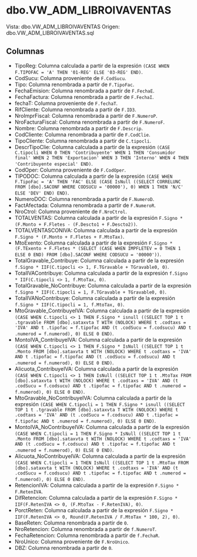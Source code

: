 # dbo.VW_ADM_LIBROIVAVENTAS

Vista: dbo.VW_ADM_LIBROIVAVENTAS
Origen: dbo.VW_ADM_LIBROIVAVENTAS.sql

## Columnas

- TipoReg: Columna calculada a partir de la expresión `(CASE WHEN F.TIPOFAC = 'A' THEN '01-REG' ELSE '03-REG' END)`.
- CodSucu: Columna proveniente de `F.CodSucu`.
- Tipo: Columna renombrada a partir de `F.TipoFac`.
- FechaEmision: Columna renombrada a partir de `F.FechaE`.
- FechaFactura: Columna renombrada a partir de `F.FechaI`.
- fechaT: Columna proveniente de `F.fechaT`.
- RifCliente: Columna renombrada a partir de `F.ID3`.
- NroImprFiscal: Columna renombrada a partir de `F.NumeroP`.
- NroFacturaFiscal: Columna renombrada a partir de `F.NumeroF`.
- Nombre: Columna renombrada a partir de `F.Descrip`.
- CodCliente: Columna renombrada a partir de `F.CodClie`.
- TipoCliente: Columna renombrada a partir de `C.tipocli`.
- DescrTipoClie: Columna calculada a partir de la expresión `(CASE C.tipocli WHEN 0 THEN 'Contribuyente' WHEN 1 THEN 'Consumidor final' WHEN 2 THEN 'Exportacion' WHEN 3 THEN 'Interno' WHEN 4 THEN 'Contribuyente especial' END)`.
- CodOper: Columna proveniente de `F.CodOper`.
- TIPODOC: Columna calculada a partir de la expresión `(CASE WHEN F.TipoFac = 'A' THEN 'FAC' ELSE (CASE IsNull ((SELECT CORRELUNC FROM [dbo].SACONF WHERE CODSUCU = '00000'), 0) WHEN 1 THEN 'N/C' ELSE 'DEV' END) END)`.
- NumeroDOC: Columna renombrada a partir de `F.NumeroD`.
- FactAfectada: Columna renombrada a partir de `F.NumeroR`.
- NroCtrol: Columna proveniente de `F.NroCtrol`.
- TOTALVENTAS: Columna calculada a partir de la expresión `F.Signo * (F.Monto + F.Fletes - (F.Descto1 + F.Descto2))`.
- TOTALVENTASCONIVA: Columna calculada a partir de la expresión `F.Signo * (F.Monto + F.Fletes + F.MtoTax)`.
- MtoExento: Columna calculada a partir de la expresión `F.Signo * (F.TExento + F.Fletes * (SELECT (CASE WHEN IMPFLETEV = 0 THEN 1 ELSE 0 END) FROM [dbo].SACONF WHERE CODSUCU = '00000'))`.
- TotalGravable_Contribuye: Columna calculada a partir de la expresión `f.Signo * IIF(C.tipocli <> 1, F.TGravable + TGravable0, 0)`.
- TotalIVAContribuye: Columna calculada a partir de la expresión `f.Signo * IIF(C.tipocli <> 1, f.MtoTax, 0)`.
- TotalGravable_NoContribuye: Columna calculada a partir de la expresión `f.Signo * IIF(C.tipocli = 1, F.TGravable + TGravable0, 0)`.
- TotalIVANoContribuye: Columna calculada a partir de la expresión `f.Signo * IIF(C.tipocli = 1, f.MtoTax, 0)`.
- MtoGravable_ContribuyeIVA: Columna calculada a partir de la expresión `(CASE WHEN C.tipocli <> 1 THEN F.Signo * isnull ((SELECT TOP 1 t .tgravable FROM [dbo].sataxvta T WITH (NOLOCK) WHERE t .codtaxs = 'IVA' AND t .tipofac = f.tipofac AND (t .codSucu = f.codsucu) AND t .numerod = f.numerod), 0) ELSE 0 END)`.
- MontoIVA_ContribuyeIVA: Columna calculada a partir de la expresión `(CASE WHEN C.tipocli <> 1 THEN F.Signo * IsNull ((SELECT TOP 1 t .Monto FROM [dbo].sataxvta t WITH (NOLOCK) WHERE t .codtaxs = 'IVA' AND t .tipofac = f.tipofac AND (t .codSucu = f.codsucu) AND t .numerod = f.numerod), 0) ELSE 0 END)`.
- Alicuota_ContribuyeIVA: Columna calculada a partir de la expresión `(CASE WHEN C.tipocli <> 1 THEN IsNull ((SELECT TOP 1 t .MtoTax FROM [dbo].sataxvta t WITH (NOLOCK) WHERE t .codtaxs = 'IVA' AND (t .codSucu = f.codsucu) AND t .tipofac = f.tipofac AND t .numerod = f.numerod), 0) ELSE 0 END)`.
- MtoGravable_NoContribuyeIVA: Columna calculada a partir de la expresión `(CASE WHEN C.tipocli = 1 THEN F.Signo * isnull ((SELECT TOP 1 t .tgravable FROM [dbo].sataxvta T WITH (NOLOCK) WHERE t .codtaxs = 'IVA' AND (t .codSucu = f.codsucu) AND t .tipofac = f.tipofac AND t .numerod = f.numerod), 0) ELSE 0 END)`.
- MontoIVA_NoContribuyeIVA: Columna calculada a partir de la expresión `(CASE WHEN C.tipocli = 1 THEN F.Signo * IsNull ((SELECT TOP 1 t .Monto FROM [dbo].sataxvta t WITH (NOLOCK) WHERE t .codtaxs = 'IVA' AND (t .codSucu = f.codsucu) AND t .tipofac = f.tipofac AND t .numerod = f.numerod), 0) ELSE 0 END)`.
- Alicuota_NoContribuyeIVA: Columna calculada a partir de la expresión `(CASE WHEN C.tipocli = 1 THEN IsNull ((SELECT TOP 1 t .MtoTax FROM [dbo].sataxvta t WITH (NOLOCK) WHERE t .codtaxs = 'IVA' AND (t .codSucu = f.codsucu) AND t .tipofac = f.tipofac AND t .numerod = f.numerod), 0) ELSE 0 END)`.
- RetencionIVA: Columna calculada a partir de la expresión `F.Signo * F.RetenIVA`.
- DifRetencion: Columna calculada a partir de la expresión `F.Signo * IIF(F.RetenIVA <> 0, (F.MtoTax - F.RetenIVA), 0)`.
- PorctReten: Columna calculada a partir de la expresión `F.Signo * IIF(F.RetenIVA <> 0, Round(F.RetenIVA / F.MtoTax * 100, 2), 0)`.
- BaseReten: Columna renombrada a partir de `0`.
- NroRetencion: Columna renombrada a partir de `f.NumeroT`.
- FechaRetencion: Columna renombrada a partir de `f.FechaR`.
- NroUnico: Columna proveniente de `F.NroUnico`.
- DBZ: Columna renombrada a partir de `0`.
